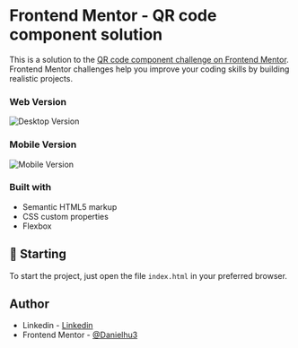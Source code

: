 # Frontend Mentor - QR code component solution

This is a solution to the [QR code component challenge on Frontend Mentor](https://www.frontendmentor.io/challenges/qr-code-component-iux_sIO_H). Frontend Mentor challenges help you improve your coding skills by building realistic projects.

### Web Version

<img src="design/desktop-desing.png" alt="Desktop Version"/>

### Mobile Version

<img src="design/mobile-desing.png" alt="Mobile Version"/>

### Built with

- Semantic HTML5 markup
- CSS custom properties
- Flexbox

## 🚀 Starting

To start the project, just open the file `index.html` in your preferred browser.

## Author

- Linkedin - [Linkedin](https://www.linkedin.com/in/danielbarbosadefreitas/)
- Frontend Mentor - [@Danielhu3](https://www.frontendmentor.io/profile/Danielhu3)
